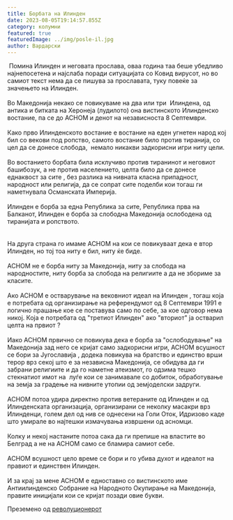 ```yaml
---
title: Борбата на Илинден
date: 2023-08-05T19:14:57.855Z
category: колумни
featured: true
featuredImage: ../img/posle-il.jpg
author: Вардарски
---
```



 Помина Илинден и неговата прослава, оваа година таа беше убедливо  најнепосетена и најслаба поради ситуацијата со Ковид вирусот, но во самиот текст нема да се пишува за прославата, туку повеќе за значењето на Илинден.\
\
Во Македонија некако се повикуваме на два или три  Илиндена, од антика и битката на Херонеја (лудилото) она вистинското Илинденско востание, па се до АСНОМ и денот на независноста 8 Септември.\
\
Како прво Илинденското востание е востание на еден угнетен народ кој бил со векови под ропство, самото востание било против тиранија, со цел да се донесе слобода,  немало никакви задкорисни игри ниту цели.\
\
Во востанието борбата била исклучиво против тиранинот и неговиот башибозук, а не против населението, целта било да се донесе еднаквост за сите , без разлика на нивната класна припадност, народност или религија, да се сопрат сите поделби кои тогаш ги наметнувала Османската Империја.\
\
Илинден е борба за една Република за сите, Република прва на Балканот, Илинден е борба за слободна Македонија ослободена од тиранијата и ропството.\
\
\
На друга страна го имаме АСНОМ на кои се повикуваат дека е втор Илинден, но тој тоа ниту е бил, ниту ќе биде.\
\
АСНОМ не е борба ниту за Македонија, ниту за слобода на народностите, ниту борба за слобода на религиите а да не збориме за класите.\
\
Ако АСНОМ е остварување на вековниот идеал на Илинден , тогаш која е потребата од организирање на референдумот од 8 Септември 1991 е логично прашање кое се поставува само по себе, за кое одговор нема никој. Која е потребата од "третиот Илинден" aко "вториот" ја остварил целта на првиот ?\
\
Иако АСНОМ првично се повикува дека е борба за "ослободување" на Македонија зад него се кријат само задкорисни игри, АСНОМ всушност се бори за Југославија , додека повикува на братство и единство врши терор врз секој што е за независна Македонија, се обидува да ги забрани религиите и да го наметне атеизмот, го одзима тешко стекнатиот имот на  луѓе кои се занимавале со добиток, обработување на земја за градење на нивните утопии од земјоделски задруги.\
\
АСНОМ потоа удира директно против ветераните од Илинден и од Илинденската организација, организирани се неколку масакри врз Илинденци, голем дел од нив се однесени на Голи Оток, Идризово каде што умирале во најтешки измачувања извршени од асномци.\
\
Колку и некој настаните потоа сака да ги препише на властите во Белград а не на АСНОМ само се бламира самиот себе.\
\
АСНОМ всушност цело време се бори и го убива духот и идеалот на правиот и единствен Илинден.\
\
И за крај за мене АСНОМ е едноставно со вистинското име Антиилинденско Собрание на Народното Окупирање на Македонија, правите иницијали кои се кријат позади овие букви.

<!--EndFragment-->

Преземено од [револуционерот](https://revolucionerot.blogspot.com/2020/08/blog-post.html)